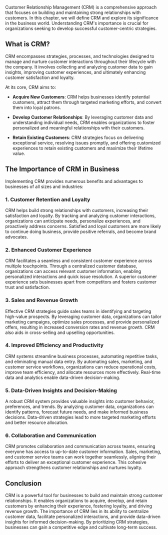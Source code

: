 
Customer Relationship Management (CRM) is a comprehensive approach that focuses on building and maintaining strong relationships with customers. In this chapter, we will define CRM and explore its significance in the business world. Understanding CRM's importance is crucial for organizations seeking to develop successful customer-centric strategies.

**What is CRM?**
----------------

CRM encompasses strategies, processes, and technologies designed to manage and nurture customer interactions throughout their lifecycle with the company. It involves collecting and analyzing customer data to gain insights, improving customer experiences, and ultimately enhancing customer satisfaction and loyalty.

At its core, CRM aims to:

* **Acquire New Customers**: CRM helps businesses identify potential customers, attract them through targeted marketing efforts, and convert them into loyal patrons.

* **Develop Customer Relationships**: By leveraging customer data and understanding individual needs, CRM enables organizations to foster personalized and meaningful relationships with their customers.

* **Retain Existing Customers**: CRM strategies focus on delivering exceptional service, resolving issues promptly, and offering customized experiences to retain existing customers and maximize their lifetime value.

**The Importance of CRM in Business**
-------------------------------------

Implementing CRM provides numerous benefits and advantages to businesses of all sizes and industries:

### 1. **Customer Retention and Loyalty**

CRM helps build strong relationships with customers, increasing their satisfaction and loyalty. By tracking and analyzing customer interactions, organizations can anticipate needs, personalize experiences, and proactively address concerns. Satisfied and loyal customers are more likely to continue doing business, provide positive referrals, and become brand advocates.

### 2. **Enhanced Customer Experience**

CRM facilitates a seamless and consistent customer experience across multiple touchpoints. Through a centralized customer database, organizations can access relevant customer information, enabling personalized interactions and quick issue resolution. A superior customer experience sets businesses apart from competitors and fosters customer trust and satisfaction.

### 3. **Sales and Revenue Growth**

Effective CRM strategies guide sales teams in identifying and targeting high-value prospects. By leveraging customer data, organizations can tailor marketing campaigns, optimize sales processes, and provide personalized offers, resulting in increased conversion rates and revenue growth. CRM also aids in cross-selling and upselling opportunities.

### 4. **Improved Efficiency and Productivity**

CRM systems streamline business processes, automating repetitive tasks, and eliminating manual data entry. By automating sales, marketing, and customer service workflows, organizations can reduce operational costs, improve team efficiency, and allocate resources more effectively. Real-time data and analytics enable data-driven decision-making.

### 5. **Data-Driven Insights and Decision-Making**

A robust CRM system provides valuable insights into customer behavior, preferences, and trends. By analyzing customer data, organizations can identify patterns, forecast future needs, and make informed business decisions. Data-driven strategies lead to more targeted marketing efforts and better resource allocation.

### 6. **Collaboration and Communication**

CRM promotes collaboration and communication across teams, ensuring everyone has access to up-to-date customer information. Sales, marketing, and customer service teams can work together seamlessly, aligning their efforts to deliver an exceptional customer experience. This cohesive approach strengthens customer relationships and nurtures loyalty.

**Conclusion**
--------------

CRM is a powerful tool for businesses to build and maintain strong customer relationships. It enables organizations to acquire, develop, and retain customers by enhancing their experience, fostering loyalty, and driving revenue growth. The importance of CRM lies in its ability to centralize customer data, facilitate personalized interactions, and provide data-driven insights for informed decision-making. By prioritizing CRM strategies, businesses can gain a competitive edge and cultivate long-term success.
